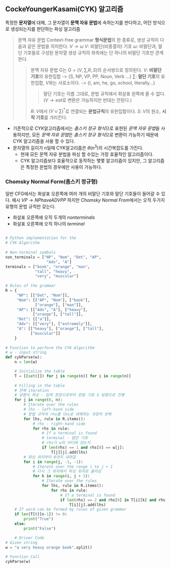 ## CockeYoungerKasami(CYK) 알고리즘

특정한 **문자열**에 대해, 그 문자열이 **문맥 자유 문법**에 속하는지를 판다하고, 어던 방식으로 생성되는지를 판단하는 파싱 알고리즘

> 문맥 자유 문법
> Context-free grammar **형식문법**의 한 종류로, 생성 규칙이 다음과 같은 문법을 의미한다.
> $V \rightarrow \omega$
> $V$: 비말단(비종결자) 기호
> $\omega$: 비말단과, 말단 기호들로 구성된 문자열
> 생성 규칙의 좌측에는 단 하나의 비말단 기호만 관계한다.
>
>> 문맥 자유 문법 G는 $G = (V, \sum, R, S)$의 순서쌍으로 정의된다.
>> $V$: **비말단 기호**의 유한집합 -> {S, NP, VP, PP, Noun, Verb ...}
>> $\sum$: **말단 기호**의 유한집합, $V$와는 서로소이다. -> {I, am, he, go, school, literally...}
>>
>>> 말단 기호는 이름 그대로, 문법 규칙에서 화살표 왼쪽에 올 수 없다.($V \rightarrow eat$로 변환은 가능하지만 반대는 안된다.)
>>>
>>
>> $R$: $V$에서 $(V \cup \sum)^*$로 연결되는 **문법규칙**의 유한집합이다.
>> $S$: $V$의 원소, **시작 기호**를 가리킨다.
>>

- 기존적으로 CYK알고리즘에서는 *촘스키 정규 형식*으로 표현된 *문맥 자유 문법*을 사용하지만, 모든 *문맥 자유 문법*은 *촘스키 정규 형식*으로 변환이 가능하기 때문에 CYK 알고리즘을 사용 할 수 있다.
- 문자열의 길이가 n일때 CYK알고리즘은 $\theta(n^3)$의 시간복잡도를 가진다.
  - 현재 모든 문맥 자유 분법을 파싱 할 수있는 가장 효율적인 알고리즘이다.
  - CYK 알고리즘보다 효율적으로 동작하는 몇몇 알고리즘이 있지만, 그 알고리즘은 특정한 문법의 경우에만 사용이 가능하다.

### Chomsky Normal Form(촘스키 정규형)

일반 CFG에서는 화살표 오른쪽에 여러 개의 비말단 기호와 말단 기호들이  들어갈 수 있다.
예시 $VP \rightarrow NP have ADV PP$
하지만 *Chomsky Normal From*에서는 오직 두가지 유형의 문법 규칙만 갖는다.

- 화살표 오른쪽에 오직 두개의 *nonterminals*
- 화살표 오른쪽에 오직 하나의 *terminal*

```python

# Python implementation for the
# CYK Algorithm
 
# Non-terminal symbols
non_terminals = ["NP", "Nom", "Det", "AP",
                  "Adv", "A"]
terminals = ["book", "orange", "man",
             "tall", "heavy",
             "very", "muscular"]
 
# Rules of the grammar
R = {
     "NP": [["Det", "Nom"]],
     "Nom": [["AP", "Nom"], ["book"],
             ["orange"], ["man"]],
     "AP": [["Adv", "A"], ["heavy"],
            ["orange"], ["tall"]],
     "Det": [["a"]],
     "Adv": [["very"], ["extremely"]],
     "A": [["heavy"], ["orange"], ["tall"],
           ["muscular"]]
    }
 
# Function to perform the CYK Algorithm
# w - input string
def cykParse(w):
    n = len(w)

    # Initialize the table
    T = [[set([]) for j in range(n)] for i in range(n)]
  
    # Filling in the table
    # 전체 iteration
    # 상향식 파싱 - 입력 문장으로부터 문법 기호 S 방향으로 진행
    for j in range(0, n):
        # Iterate over the rules
        # lhs - left-hand side
        # 문법 규칙의 rhs를 lhs로 대체하는 과정의 반복
        for lhs, rule in R.items():
            # rhs - right-hand side
            for rhs in rule:
                # If a terminal is found
                # terminal - 말단 기호
                # rhs가 w의 어디에 있는지
                if len(rhs) == 1 and rhs[0] == w[j]:
                    T[j][j].add(lhs)
        # 파싱 위치부터 0까지 내려감
        for i in range(j, -1, -1):  
            # Iterate over the range i to j + 1
            # 다시 그 위치에서 파싱 위치로 올라감
            for k in range(i, j + 1):  
                # Iterate over the rules
                for lhs, rule in R.items():
                    for rhs in rule:   
                        # If a terminal is found
                        if len(rhs) == 2 and rhs[0] in T[i][k] and rhs[1] in T[k + 1][j]:
                            T[i][j].add(lhs)
    # If word can be formed by rules of given grammar
    if len(T[0][n-1]) != 0:
        print("True")
    else:
        print("False") 

    # Driver Code
# Given string
w = "a very heavy orange book".split()
 
# Function Call
cykParse(w)
```
